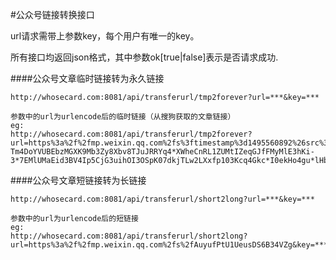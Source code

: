 #公众号链接转换接口

url请求需带上参数key，每个用户有唯一的key。

所有接口均返回json格式，其中参数ok[true|false]表示是否请求成功.

####公众号文章临时链接转为永久链接
```
http://whosecard.com:8081/api/transferurl/tmp2forever?url=***&key=***

参数中的url为urlencode后的临时链接（从搜狗获取的文章链接）
eg:
http://whosecard.com:8081/api/transferurl/tmp2forever?url=https%3a%2f%2fmp.weixin.qq.com%2fs%3ftimestamp%3d1495560892%26src%3d3%26ver%3d1%26signature%3diwHBaGJJBumXB4o0dEjdFM-Tm4DoYVUBEbzMGXK9Mb3Zy8Xbv8TJuJRRYq4*XWheCnRL1ZUMtIZeqGJfFMyMlE3hKi-3*7EMlUMaEid3BV4Ip5CjG3uihOI3OSpK07dkjTLw2LXxfp103Kcq4Gkc*I0ekHo4gu*lHbiFG8qRPSg%3d&key=***
```

####公众号文章短链接转为长链接
```
http://whosecard.com:8081/api/transferurl/short2long?url=***&key=***

参数中的url为urlencode后的短链接
eg:
http://whosecard.com:8081/api/transferurl/short2long?url=https%3a%2f%2fmp.weixin.qq.com%2fs%2fAuyufPtU1UeusDS6B34VZg&key=***
```